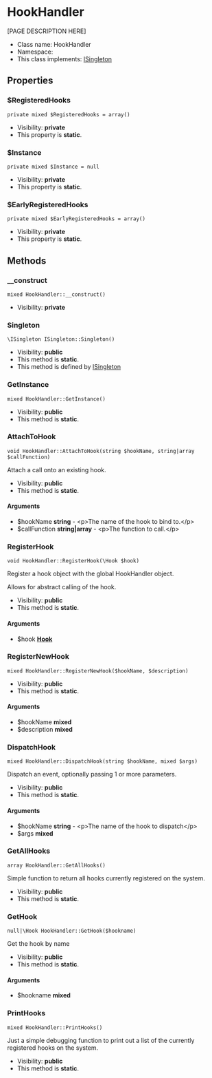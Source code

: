 HookHandler
===============

[PAGE DESCRIPTION HERE]




* Class name: HookHandler
* Namespace: 
* This class implements: [ISingleton](isingleton.md)




Properties
----------


### $RegisteredHooks

    private mixed $RegisteredHooks = array()





* Visibility: **private**
* This property is **static**.


### $Instance

    private mixed $Instance = null





* Visibility: **private**
* This property is **static**.


### $EarlyRegisteredHooks

    private mixed $EarlyRegisteredHooks = array()





* Visibility: **private**
* This property is **static**.


Methods
-------


### __construct

    mixed HookHandler::__construct()





* Visibility: **private**




### Singleton

    \ISingleton ISingleton::Singleton()





* Visibility: **public**
* This method is **static**.
* This method is defined by [ISingleton](isingleton.md)




### GetInstance

    mixed HookHandler::GetInstance()





* Visibility: **public**
* This method is **static**.




### AttachToHook

    void HookHandler::AttachToHook(string $hookName, string|array $callFunction)

Attach a call onto an existing hook.



* Visibility: **public**
* This method is **static**.


#### Arguments
* $hookName **string** - &lt;p&gt;The name of the hook to bind to.&lt;/p&gt;
* $callFunction **string|array** - &lt;p&gt;The function to call.&lt;/p&gt;



### RegisterHook

    void HookHandler::RegisterHook(\Hook $hook)

Register a hook object with the global HookHandler object.

Allows for abstract calling of the hook.

* Visibility: **public**
* This method is **static**.


#### Arguments
* $hook **[Hook](hook.md)**



### RegisterNewHook

    mixed HookHandler::RegisterNewHook($hookName, $description)





* Visibility: **public**
* This method is **static**.


#### Arguments
* $hookName **mixed**
* $description **mixed**



### DispatchHook

    mixed HookHandler::DispatchHook(string $hookName, mixed $args)

Dispatch an event, optionally passing 1 or more parameters.



* Visibility: **public**
* This method is **static**.


#### Arguments
* $hookName **string** - &lt;p&gt;The name of the hook to dispatch&lt;/p&gt;
* $args **mixed**



### GetAllHooks

    array HookHandler::GetAllHooks()

Simple function to return all hooks currently registered on the system.



* Visibility: **public**
* This method is **static**.




### GetHook

    null|\Hook HookHandler::GetHook($hookname)

Get the hook by name



* Visibility: **public**
* This method is **static**.


#### Arguments
* $hookname **mixed**



### PrintHooks

    mixed HookHandler::PrintHooks()

Just a simple debugging function to print out a list of the currently
registered hooks on the system.



* Visibility: **public**
* This method is **static**.



